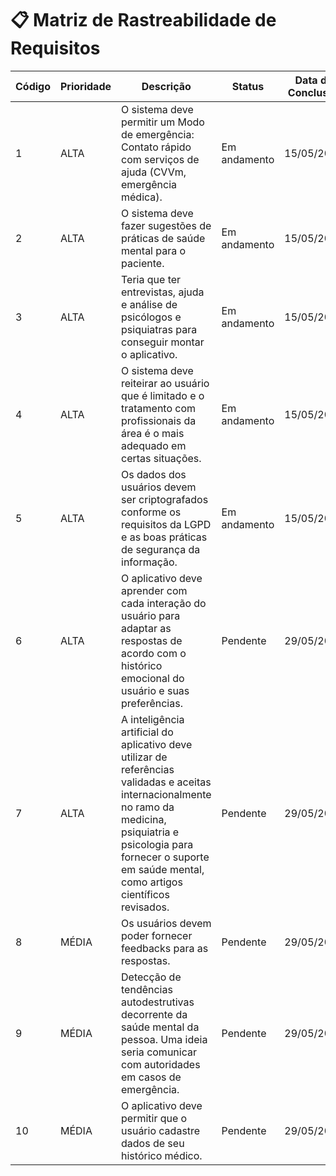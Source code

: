 # 📋 Matriz de Rastreabilidade de Requisitos

| Código | Prioridade | Descrição                                                                                                                                                                                                                                 | Status       | Data de Conclusão | Autor        | Tipo                                 |
|--------|------------|-------------------------------------------------------------------------------------------------------------------------------------------------------------------------------------------------------------------------------------------|--------------|--------------------|--------------|--------------------------------------|
| 1      | ALTA       | O sistema deve permitir um Modo de emergência: Contato rápido com serviços de ajuda (CVVm, emergência médica).                                                                                                                           | Em andamento | 15/05/2025         | Abraao Santiago | Funcional                            |
| 2      | ALTA       | O sistema deve fazer sugestões de práticas de saúde mental para o paciente.                                                                                                                                                              | Em andamento | 15/05/2025         | Mauro Sérgio | Funcional                            |
| 3      | ALTA       | Teria que ter entrevistas, ajuda e análise de psicólogos e psiquiatras para conseguir montar o aplicativo.                                                                                                                               | Em andamento | 15/05/2025         | Joseppe Pedro | Qualidade – Confiabilidade           |
| 4      | ALTA       | O sistema deve reiteirar ao usuário que é limitado e o tratamento com profissionais da área é o mais adequado em certas situações.                                                                                                       | Em andamento | 15/05/2025         | Felipe Moreira | Qualidade – Ética/Responsabilidade   |
| 5      | ALTA       | Os dados dos usuários devem ser criptografados conforme os requisitos da LGPD e as boas práticas de segurança da informação.                                                                                                             | Em andamento | 15/05/2025         | Frederico Garcez | Qualidade – Segurança                |
| 6      | ALTA       | O aplicativo deve aprender com cada interação do usuário para adaptar as respostas de acordo com o histórico emocional do usuário e suas preferências.                                                                                    | Pendente     | 29/05/2025         | Felipe Moreira | Qualidade – Inteligência Adaptativa |
| 7      | ALTA       | A inteligência artificial do aplicativo deve utilizar de referências validadas e aceitas internacionalmente no ramo da medicina, psiquiatria e psicologia para fornecer o suporte em saúde mental, como artigos científicos revisados. | Pendente     | 29/05/2025         | Frederico Garcez | Qualidade – Confiabilidade           |
| 8      | MÉDIA      | Os usuários devem poder fornecer feedbacks para as respostas.                                                                                                                                                                             | Pendente     | 29/05/2025         | Joseppe Pedro | Qualidade – Usabilidade              |
| 9      | MÉDIA      | Detecção de tendências autodestrutivas decorrente da saúde mental da pessoa. Uma ideia seria comunicar com autoridades em casos de emergência.                                                                                           | Pendente     | 29/05/2025         | Abraao Santiago | Funcional                            |
| 10     | MÉDIA      | O aplicativo deve permitir que o usuário cadastre dados de seu histórico médico.                                                                                                                                                          | Pendente     | 29/05/2025         | Mauro Sérgio | Funcional                            |
